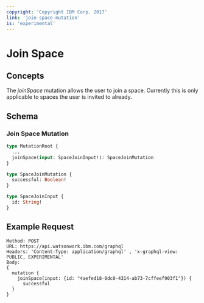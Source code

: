 ```yaml
---
copyright: 'Copyright IBM Corp. 2017'
link: 'join-space-mutation'
is: 'experimental'
---
```


# Join Space

## Concepts

The _joinSpace_ mutation allows the user to join a space. Currently this is only applicable to spaces the user is invited to already.

## Schema

### Join Space Mutation



```graphql
type MutationRoot {
  ...
  joinSpace(input: SpaceJoinInput!): SpaceJoinMutation
}

type SpaceJoinMutation {
  successful: Boolean!
}

type SpaceJoinInput {
  id: String!
}
```

## Example Request

~~~~
Method: POST
URL: https://api.watsonwork.ibm.com/graphql
Headers: 'Content-Type: application/graphql' , 'x-graphql-view: PUBLIC, EXPERIMENTAL'
Body:
{
  mutation {
    joinSpace(input: {id: "4aefed18-0dc0-4314-ab73-7cffeef903f1"}) {
      successful
  }
}
~~~~


